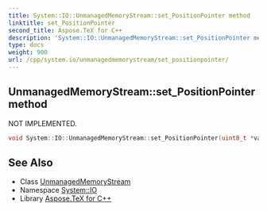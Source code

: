 ```yaml
---
title: System::IO::UnmanagedMemoryStream::set_PositionPointer method
linktitle: set_PositionPointer
second_title: Aspose.TeX for C++
description: 'System::IO::UnmanagedMemoryStream::set_PositionPointer method. NOT IMPLEMENTED in C++.'
type: docs
weight: 900
url: /cpp/system.io/unmanagedmemorystream/set_positionpointer/
---
```

## UnmanagedMemoryStream::set_PositionPointer method


NOT IMPLEMENTED.

```cpp
void System::IO::UnmanagedMemoryStream::set_PositionPointer(uint8_t *value)
```

## See Also

* Class [UnmanagedMemoryStream](../)
* Namespace [System::IO](../../)
* Library [Aspose.TeX for C++](../../../)
